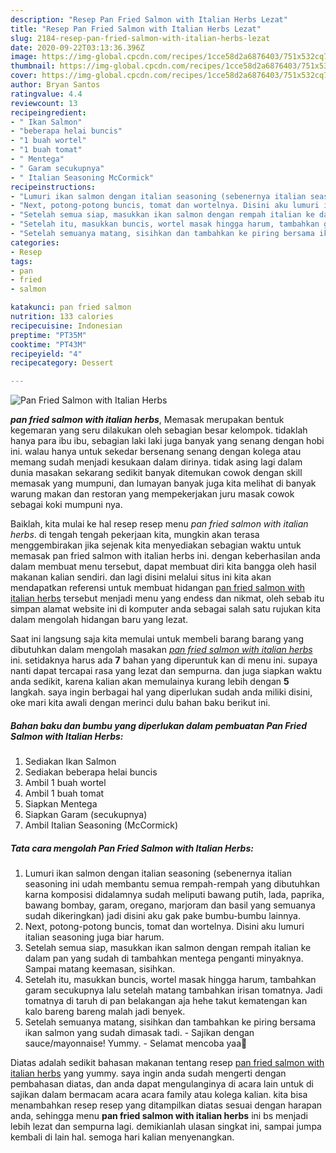 ```yaml
---
description: "Resep Pan Fried Salmon with Italian Herbs Lezat"
title: "Resep Pan Fried Salmon with Italian Herbs Lezat"
slug: 2184-resep-pan-fried-salmon-with-italian-herbs-lezat
date: 2020-09-22T03:13:36.396Z
image: https://img-global.cpcdn.com/recipes/1cce58d2a6876403/751x532cq70/pan-fried-salmon-with-italian-herbs-foto-resep-utama.jpg
thumbnail: https://img-global.cpcdn.com/recipes/1cce58d2a6876403/751x532cq70/pan-fried-salmon-with-italian-herbs-foto-resep-utama.jpg
cover: https://img-global.cpcdn.com/recipes/1cce58d2a6876403/751x532cq70/pan-fried-salmon-with-italian-herbs-foto-resep-utama.jpg
author: Bryan Santos
ratingvalue: 4.4
reviewcount: 13
recipeingredient:
- " Ikan Salmon"
- "beberapa helai buncis"
- "1 buah wortel"
- "1 buah tomat"
- " Mentega"
- " Garam secukupnya"
- " Italian Seasoning McCormick"
recipeinstructions:
- "Lumuri ikan salmon dengan italian seasoning (sebenernya italian seasoning ini udah membantu semua rempah-rempah yang dibutuhkan karna komposisi didalamnya sudah meliputi bawang putih, lada, paprika, bawang bombay, garam, oregano, marjoram dan basil yang semuanya sudah dikeringkan) jadi disini aku gak pake bumbu-bumbu lainnya."
- "Next, potong-potong buncis, tomat dan wortelnya. Disini aku lumuri italian seasoning juga biar harum."
- "Setelah semua siap, masukkan ikan salmon dengan rempah italian ke dalam pan yang sudah di tambahkan mentega penganti minyaknya. Sampai matang keemasan, sisihkan."
- "Setelah itu, masukkan buncis, wortel masak hingga harum, tambahkan garam secukupnya lalu setelah matang tambahkan irisan tomatnya. Jadi tomatnya di taruh di pan belakangan aja hehe takut kematengan kan kalo bareng bareng malah jadi benyek."
- "Setelah semuanya matang, sisihkan dan tambahkan ke piring bersama ikan salmon yang sudah dimasak tadi. Sajikan dengan sauce/mayonnaise! Yummy. Selamat mencoba yaa💚"
categories:
- Resep
tags:
- pan
- fried
- salmon

katakunci: pan fried salmon 
nutrition: 133 calories
recipecuisine: Indonesian
preptime: "PT35M"
cooktime: "PT43M"
recipeyield: "4"
recipecategory: Dessert

---
```



![Pan Fried Salmon with Italian Herbs](https://img-global.cpcdn.com/recipes/1cce58d2a6876403/751x532cq70/pan-fried-salmon-with-italian-herbs-foto-resep-utama.jpg)

<b><i>pan fried salmon with italian herbs</i></b>, Memasak merupakan bentuk kegemaran yang seru dilakukan oleh sebagian besar kelompok. tidaklah hanya para ibu ibu, sebagian laki laki juga banyak yang senang dengan hobi ini. walau hanya untuk sekedar bersenang senang dengan kolega atau memang sudah menjadi kesukaan dalam dirinya. tidak asing lagi dalam dunia masakan sekarang sedikit banyak ditemukan cowok dengan skill memasak yang mumpuni, dan lumayan banyak juga kita melihat di banyak warung makan dan restoran yang mempekerjakan juru masak cowok sebagai koki mumpuni nya.



Baiklah, kita mulai ke hal resep resep menu <i>pan fried salmon with italian herbs</i>. di tengah tengah pekerjaan kita, mungkin akan terasa menggembirakan jika sejenak kita menyediakan sebagian waktu untuk memasak pan fried salmon with italian herbs ini. dengan keberhasilan anda dalam membuat menu tersebut, dapat membuat diri kita bangga oleh hasil makanan kalian sendiri. dan lagi disini melalui situs ini kita akan mendapatkan referensi untuk membuat hidangan <u>pan fried salmon with italian herbs</u> tersebut menjadi menu yang endess dan nikmat, oleh sebab itu simpan alamat website ini di komputer anda sebagai salah satu rujukan kita dalam mengolah hidangan baru yang lezat.


Saat ini langsung saja kita memulai untuk membeli barang barang yang dibutuhkan dalam mengolah masakan <u><i>pan fried salmon with italian herbs</i></u> ini. setidaknya harus ada <b>7</b> bahan yang diperuntuk kan di menu ini. supaya nanti dapat tercapai rasa yang lezat dan sempurna. dan juga siapkan waktu anda sedikit, karena kalian akan memulainya kurang lebih dengan <b>5</b> langkah. saya ingin berbagai hal yang diperlukan sudah anda miliki disini, oke mari kita awali dengan merinci dulu bahan baku berikut ini.

<!--inarticleads1-->

##### Bahan baku dan bumbu yang diperlukan dalam pembuatan Pan Fried Salmon with Italian Herbs:

1. Sediakan  Ikan Salmon
1. Sediakan beberapa helai buncis
1. Ambil 1 buah wortel
1. Ambil 1 buah tomat
1. Siapkan  Mentega
1. Siapkan  Garam (secukupnya)
1. Ambil  Italian Seasoning (McCormick)




<!--inarticleads2-->

##### Tata cara mengolah Pan Fried Salmon with Italian Herbs:

1. Lumuri ikan salmon dengan italian seasoning (sebenernya italian seasoning ini udah membantu semua rempah-rempah yang dibutuhkan karna komposisi didalamnya sudah meliputi bawang putih, lada, paprika, bawang bombay, garam, oregano, marjoram dan basil yang semuanya sudah dikeringkan) jadi disini aku gak pake bumbu-bumbu lainnya.
1. Next, potong-potong buncis, tomat dan wortelnya. Disini aku lumuri italian seasoning juga biar harum.
1. Setelah semua siap, masukkan ikan salmon dengan rempah italian ke dalam pan yang sudah di tambahkan mentega penganti minyaknya. Sampai matang keemasan, sisihkan.
1. Setelah itu, masukkan buncis, wortel masak hingga harum, tambahkan garam secukupnya lalu setelah matang tambahkan irisan tomatnya. Jadi tomatnya di taruh di pan belakangan aja hehe takut kematengan kan kalo bareng bareng malah jadi benyek.
1. Setelah semuanya matang, sisihkan dan tambahkan ke piring bersama ikan salmon yang sudah dimasak tadi. - Sajikan dengan sauce/mayonnaise! Yummy. - Selamat mencoba yaa💚




Diatas adalah sedikit bahasan makanan tentang resep <u>pan fried salmon with italian herbs</u> yang yummy. saya ingin anda sudah mengerti dengan pembahasan diatas, dan anda dapat mengulanginya di acara lain untuk di sajikan dalam bermacam acara acara family atau kolega kalian. kita bisa menambahkan resep resep yang ditampilkan diatas sesuai dengan harapan anda, sehingga menu <b>pan fried salmon with italian herbs</b> ini bs menjadi lebih lezat dan sempurna lagi. demikianlah ulasan singkat ini, sampai jumpa kembali di lain hal. semoga hari kalian menyenangkan.
